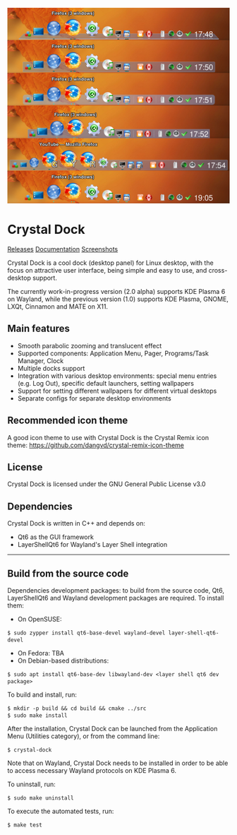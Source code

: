 ![Crystal Dock](https://github.com/dangvd/crystal-dock/raw/main/images/crystal-dock.jpg)

# Crystal Dock

[Releases](https://github.com/dangvd/crystal-dock/releases)
[Documentation](https://github.com/dangvd/crystal-dock/wiki/Documentation)
[Screenshots](https://github.com/dangvd/crystal-dock/wiki/Screenshots)

Crystal Dock is a cool dock (desktop panel) for Linux desktop, with the focus on attractive user interface, being simple and easy to use, and cross-desktop support.

The currently work-in-progress version (2.0 alpha) supports KDE Plasma 6 on Wayland, while the previous version (1.0) supports KDE Plasma, GNOME, LXQt, Cinnamon and MATE on X11. 

## Main features

- Smooth parabolic zooming and translucent effect
- Supported components: Application Menu, Pager, Programs/Task Manager, Clock
- Multiple docks support
- Integration with various desktop environments: special menu entries (e.g. Log Out), specific default launchers, setting wallpapers
- Support for setting different wallpapers for different virtual desktops
- Separate configs for separate desktop environments

## Recommended icon theme

A good icon theme to use with Crystal Dock is the Crystal Remix icon theme: https://github.com/dangvd/crystal-remix-icon-theme

## License

Crystal Dock is licensed under the GNU General Public License v3.0

## Dependencies

Crystal Dock is written in C++ and depends on:
- Qt6 as the GUI framework
- LayerShellQt6 for Wayland's Layer Shell integration

---

## Build from the source code

Dependencies development packages: to build from the source code, Qt6, LayerShellQt6 and Wayland development packages are required.
To install them:

- On OpenSUSE:
```
$ sudo zypper install qt6-base-devel wayland-devel layer-shell-qt6-devel
```
- On Fedora: TBA
- On Debian-based distributions:
```
$ sudo apt install qt6-base-dev libwayland-dev <layer shell qt6 dev package>
```

To build and install, run:
```
$ mkdir -p build && cd build && cmake ../src
$ sudo make install
```

After the installation, Crystal Dock can be launched from the Application Menu (Utilities category), or from the command line:
```
$ crystal-dock
```

Note that on Wayland, Crystal Dock needs to be installed in order to be able to access necessary Wayland protocols on KDE Plasma 6.

To uninstall, run:
```
$ sudo make uninstall
```

To execute the automated tests, run:
```
$ make test
```
